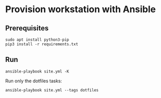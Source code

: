 # Provision workstation with Ansible

## Prerequisites
```
sudo apt install python3-pip
pip3 install -r requirements.txt
```

## Run
```
ansible-playbook site.yml -K
```

Run only the dotfiles tasks:
```
ansible-playbook site.yml --tags dotfiles
```